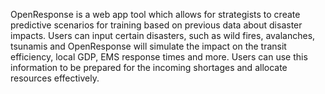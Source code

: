 OpenResponse is a web app tool which allows for strategists to create predictive scenarios for training based on previous data about disaster impacts. Users can input certain disasters, such as wild fires, avalanches, tsunamis and OpenResponse will simulate the impact on the transit efficiency, local GDP, EMS response times and more. Users can use this information to be prepared for the incoming shortages and allocate resources effectively. 